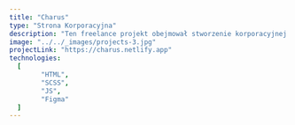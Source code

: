 ```yaml
---
title: "Charus"
type: "Strona Korporacyjna"
description: "Ten freelance projekt obejmował stworzenie korporacyjnej strony internetowej przy użyciu HTML, SCSS i JavaScript. Ściśle współpracowałem z designerem, aby poprawić zarówno atrakcyjność wizualną, jak i funkcjonalność witryny. Poza aspektami technicznymi, kluczową rolę odegrała skuteczna komunikacja, podczas której wskazywałem klientowi niuanse projektowe. Dodatkowo podjąłem się zadania przekonania klienta o konieczności wprowadzenia konkretnych zmian mających na celu optymalizację ogólnego User Experience (Tekst, obrazy, odstępy były zbyt duże, podobnie jak szerokość kontenera)."
image: "../../_images/projects-3.jpg"
projectLink: "https://charus.netlify.app"
technologies:
  [
		"HTML",
		"SCSS",
		"JS",
		"Figma"
  ]
---
```

